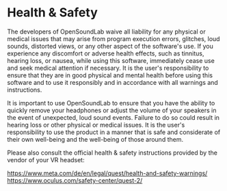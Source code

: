 # Health & Safety

The developers of OpenSoundLab waive all liability for any physical or medical issues that may arise from program execution errors, glitches, loud sounds, distorted views, or any other aspect of the software's use. If you experience any discomfort or adverse health effects, such as tinnitus, hearing loss, or nausea, while using this software, immediately cease use and seek medical attention if necessary. It is the user's responsibility to ensure that they are in good physical and mental health before using this software and to use it responsibly and in accordance with all warnings and instructions.

It is important to use OpenSoundLab to ensure that you have the ability to quickly remove your headphones or adjust the volume of your speakers in the event of unexpected, loud sound events. Failure to do so could result in hearing loss or other physical or medical issues. It is the user's responsibility to use the product in a manner that is safe and considerate of their own well-being and the well-being of those around them.

Please also consult the official health & safety instructions provided by the vendor of your VR headset:

https://www.meta.com/de/en/legal/quest/health-and-safety-warnings/  
https://www.oculus.com/safety-center/quest-2/
